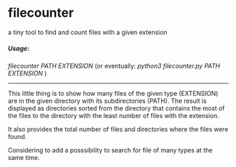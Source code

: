 # filecounter #
a tiny tool to find and count files with a given extension

##### Usage: #####

_filecounter_ _PATH_ _EXTENSION_
(or eventually: _python3_ _filecounter.py_ _PATH_ _EXTENSION_ )

---

This little thing is to show how many files of the given type (EXTENSION) are in the given directory with its subdirectories (PATH).
The result is displayed as directories sorted from the directory that contains the most of the files to the directory with the least number of files with the extension.

It also provides the total number of files and directories where the files were found.


Considering to add a posssibility to search for file of many types at the same time.
